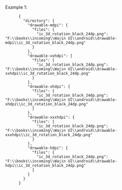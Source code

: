 Example 1:

          {
            "directory": {
              "drawable-mdpi": {
                "files": {
                  "ic_3d_rotation_black_24dp.png": "F:\\books\\incoming\\Wajin UI\\android\\drawable-mdpi\\ic_3d_rotation_black_24dp.png"
                }
              },
              "drawable-xxhdpi": {
                "files": {
                  "ic_3d_rotation_black_24dp.png": "F:\\books\\incoming\\Wajin UI\\android\\drawable-xxhdpi\\ic_3d_rotation_black_24dp.png"
                }
              },
              "drawable-xhdpi": {
                "files": {
                  "ic_3d_rotation_black_24dp.png": "F:\\books\\incoming\\Wajin UI\\android\\drawable-xhdpi\\ic_3d_rotation_black_24dp.png"
                }
              },
              "drawable-xxxhdpi": {
                "files": {
                  "ic_3d_rotation_black_24dp.png": "F:\\books\\incoming\\Wajin UI\\android\\drawable-xxxhdpi\\ic_3d_rotation_black_24dp.png"
                }
              },
              "drawable-hdpi": {
                "files": {
                  "ic_3d_rotation_black_24dp.png": "F:\\books\\incoming\\Wajin UI\\android\\drawable-hdpi\\ic_3d_rotation_black_24dp.png"
                }
              }
            }
          }